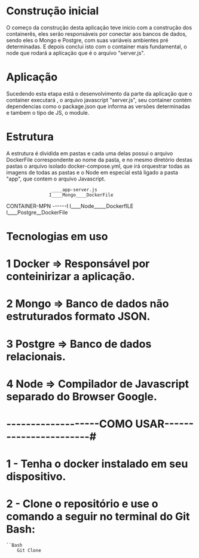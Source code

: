 # Construção inicial
O começo da construção desta aplicação teve inicio com a construção dos containerês,
eles serão responsáveis por conectar aos bancos de dados, sendo eles o Mongo e Postgre,
com suas variáveis ambientes pré determinadas. E depois conclui isto com o container 
mais fundamental, o node que rodará a aplicação que é o arquivo "server.js".

# Aplicação

Sucedendo esta etapa está o desenvolvimento da parte da aplicação que o container executará ,
o arquivo javascript "server.js", seu container contém dependencias como o package.json que 
informa as versões determinadas e tambem o tipo de JS, o module.

# Estrutura

A estrutura é dividida em pastas e cada uma delas possui o arquivo DockerFile correspondente
ao nome da pasta, e no mesmo diretório destas pastas o arquivo isolado docker-compose.yml,
que irá orquestrar todas as imagens de todas as pastas e o Node em especial está ligado a pasta "app",
que contem o arquivo Javascript.


                     ____app-server.js
                    I____Mongo____DockerFile
CONTAINER-MPN ------I
                    I____Node_____DockerfILE
                    I____Postgre__DockerFile
                    

# Tecnologias em uso
# 1 Docker => Responsável por conteinirizar a aplicação.
# 2 Mongo => Banco de dados não estruturados formato JSON.
# 3 Postgre => Banco de dados relacionais.
# 4 Node => Compilador de Javascript separado do Browser Google.



# -------------------COMO USAR-----------------------#


# 1 - Tenha o docker instalado em seu dispositivo.

# 2 - Clone o repositório   e use o comando a seguir no terminal do Git Bash:

    ``Bash
        Git Clone 

    